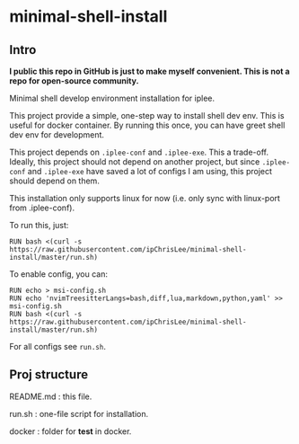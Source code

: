 # minimal-shell-install

## Intro

**I public this repo in GitHub is just to make myself convenient. This is not a repo for open-source community.**

Minimal shell develop environment installation for iplee.

This project provide a simple, one-step way to install shell dev env. This is useful for docker container. By running this once, you can have greet shell dev env for development.

This project depends on `.iplee-conf` and `.iplee-exe`. This a trade-off. Ideally, this project should not depend on another project, but since `.iplee-conf` and `.iplee-exe` have saved a lot of configs I am using, this project should depend on them.

This installation only supports linux for now (i.e. only sync with linux-port from .iplee-conf).

To run this, just:
```
RUN bash <(curl -s https://raw.githubusercontent.com/ipChrisLee/minimal-shell-install/master/run.sh)
```

To enable config, you can:
```
RUN echo > msi-config.sh
RUN echo 'nvimTreesitterLangs=bash,diff,lua,markdown,python,yaml' >> msi-config.sh
RUN bash <(curl -s https://raw.githubusercontent.com/ipChrisLee/minimal-shell-install/master/run.sh)
```
For all configs see `run.sh`.

## Proj structure

README.md : this file.

run.sh : one-file script for installation.

docker : folder for **test** in docker.
